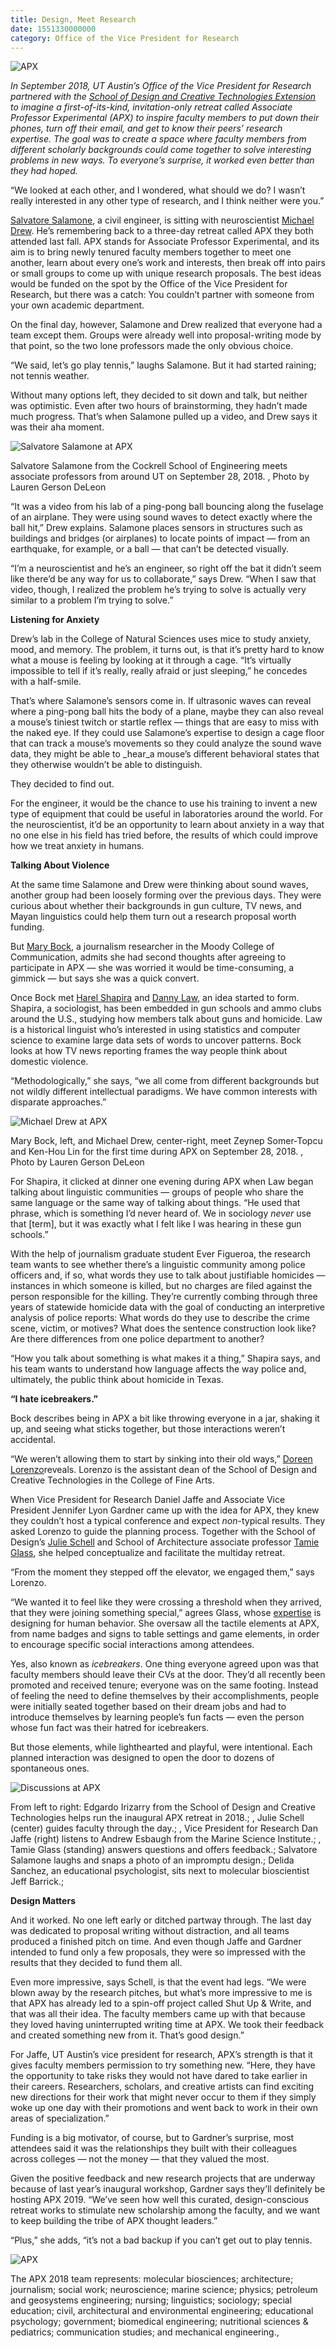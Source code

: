 ```yaml
--- 
title: Design, Meet Research
date: 1551330000000
category: Office of the Vice President for Research
---
```


![APX](http://research.utexas.edu/showcase/assets/js/fileman/Uploads/20180928LG-APX039.png)

_In September 2018, UT Austin’s Office of the Vice President for Research partnered with the_ [_School of Design and Creative Technologies Extension_](https://designcreativetech.utexas.edu/sdctxed) _to imagine a first-of-its-kind, invitation-only retreat called Associate Professor Experimental (APX) to inspire faculty members to put down their phones, turn off their email, and get to know their peers’ research expertise. The goal was to create a space where faculty members from different scholarly backgrounds could come together to solve interesting problems in new ways. To everyone’s surprise, it worked even better than they had hoped._

“We looked at each other, and I wondered, what should we do? I wasn’t really interested in any other type of research, and I think neither were you.”

[Salvatore Salamone](http://www.caee.utexas.edu/faculty/directory/salamone), a civil engineer, is sitting with neuroscientist [Michael Drew](https://cns.utexas.edu/directory/item/17-neuroscience/392-drew-michael?Itemid=349). He’s remembering back to a three-day retreat called APX they both attended last fall. APX stands for Associate Professor Experimental, and its aim is to bring newly tenured faculty members together to meet one another, learn about every one’s work and interests, then break off into pairs or small groups to come up with unique research proposals. The best ideas would be funded on the spot by the Office of the Vice President for Research, but there was a catch: You couldn’t partner with someone from your own academic department.

On the final day, however, Salamone and Drew realized that everyone had a team except them. Groups were already well into proposal-writing mode by that point, so the two lone professors made the only obvious choice.

“We said, let’s go play tennis,” laughs Salamone. But it had started raining; not tennis weather.

Without many options left, they decided to sit down and talk, but neither was optimistic. Even after two hours of brainstorming, they hadn’t made much progress. That’s when Salamone pulled up a video, and Drew says it was their aha moment.

![Salvatore Salamone at APX](http://research.utexas.edu/showcase/assets/js/fileman/Uploads/Salvatore-Salamone_APX.png)

Salvatore Salamone from the Cockrell School of Engineering meets associate professors from around UT on September 28, 2018. , Photo by Lauren Gerson DeLeon

“It was a video from his lab of a ping-pong ball bouncing along the fuselage of an airplane. They were using sound waves to detect exactly where the ball hit,” Drew explains. Salamone places sensors in structures such as buildings and bridges (or airplanes) to locate points of impact — from an earthquake, for example, or a ball — that can’t be detected visually.

“I’m a neuroscientist and he’s an engineer, so right off the bat it didn’t seem like there’d be any way for us to collaborate,” says Drew. “When I saw that video, though, I realized the problem he’s trying to solve is actually very similar to a problem I’m trying to solve.”

**Listening for Anxiety**

Drew’s lab in the College of Natural Sciences uses mice to study anxiety, mood, and memory. The problem, it turns out, is that it’s pretty hard to know what a mouse is feeling by looking at it through a cage. “It’s virtually impossible to tell if it’s really, really afraid or just sleeping,” he concedes with a half-smile.

That’s where Salamone’s sensors come in. If ultrasonic waves can reveal where a ping-pong ball hits the body of a plane, maybe they can also reveal a mouse’s tiniest twitch or startle reflex — things that are easy to miss with the naked eye. If they could use Salamone’s expertise to design a cage floor that can track a mouse’s movements so they could analyze the sound wave data, they might be able to _hear_a mouse’s different behavioral states that they otherwise wouldn’t be able to distinguish.

They decided to find out.

For the engineer, it would be the chance to use his training to invent a new type of equipment that could be useful in laboratories around the world. For the neuroscientist, it’d be an opportunity to learn about anxiety in a way that no one else in his field has tried before, the results of which could improve how we treat anxiety in humans.

**Talking About Violence**

At the same time Salamone and Drew were thinking about sound waves, another group had been loosely forming over the previous days. They were curious about whether their backgrounds in gun culture, TV news, and Mayan linguistics could help them turn out a research proposal worth funding.

But [Mary Bock](https://journalism.utexas.edu/faculty/mary-bock), a journalism researcher in the Moody College of Communication, admits she had second thoughts after agreeing to participate in APX — she was worried it would be time-consuming, a gimmick — but says she was a quick convert.

Once Bock met [Harel Shapira](https://liberalarts.utexas.edu/sociology/faculty/hs23698) and [Danny Law](https://liberalarts.utexas.edu/linguistics/faculty/dal725), an idea started to form. Shapira, a sociologist, has been embedded in gun schools and ammo clubs around the U.S., studying how members talk about guns and homicide. Law is a historical linguist who’s interested in using statistics and computer science to examine large data sets of words to uncover patterns. Bock looks at how TV news reporting frames the way people think about domestic violence.

“Methodologically,” she says, “we all come from different backgrounds but not wildly different intellectual paradigms. We have common interests with disparate approaches.”

![Michael Drew at APX](http://research.utexas.edu/showcase/assets/js/fileman/Uploads/Michael-Drew_APX.png)

Mary Bock, left, and Michael Drew, center-right, meet Zeynep Somer-Topcu and Ken-Hou Lin for the first time during APX on September 28, 2018. , Photo by Lauren Gerson DeLeon

For Shapira, it clicked at dinner one evening during APX when Law began talking about linguistic communities — groups of people who share the same language or the same way of talking about things. “He used that phrase, which is something I’d never heard of. We in sociology _never_ use that \[term\], but it was exactly what I felt like I was hearing in these gun schools.”

With the help of journalism graduate student Ever Figueroa, the research team wants to see whether there’s a linguistic community among police officers and, if so, what words they use to talk about justifiable homicides — instances in which someone is killed, but no charges are filed against the person responsible for the killing. They’re currently combing through three years of statewide homicide data with the goal of conducting an interpretive analysis of police reports: What words do they use to describe the crime scene, victim, or motives? What does the sentence construction look like? Are there differences from one police department to another?

“How you talk about something is what makes it a thing,” Shapira says, and his team wants to understand how language affects the way police and, ultimately, the public think about homicide in Texas.

**“I hate icebreakers.”**

Bock describes being in APX a bit like throwing everyone in a jar, shaking it up, and seeing what sticks together, but those interactions weren’t accidental.

“We weren’t allowing them to start by sinking into their old ways,” [Doreen Lorenzo](https://designcreativetech.utexas.edu/doreen-lorenzo)reveals. Lorenzo is the assistant dean of the School of Design and Creative Technologies in the College of Fine Arts.

When Vice President for Research Daniel Jaffe and Associate Vice President Jennifer Lyon Gardner came up with the idea for APX, they knew they couldn’t host a typical conference and expect _non_\-typical results. They asked Lorenzo to guide the planning process. Together with the School of Design’s [Julie Schell](https://designcreativetech.utexas.edu/julie-schell) and School of Architecture associate professor [Tamie Glass](https://soa.utexas.edu/people/tamie-glass), she helped conceptualize and facilitate the multiday retreat.

“From the moment they stepped off the elevator, we engaged them,” says Lorenzo.

“We wanted it to feel like they were crossing a threshold when they arrived, that they were joining something special,” agrees Glass, whose [expertise](http://www.imxprs.com/free/tamie/prompt) is designing for human behavior. She oversaw all the tactile elements at APX, from name badges and signs to table settings and game elements, in order to encourage specific social interactions among attendees.

Yes, also known as _icebreakers_. One thing everyone agreed upon was that faculty members should leave their CVs at the door. They’d all recently been promoted and received tenure; everyone was on the same footing. Instead of feeling the need to define themselves by their accomplishments, people were initially seated together based on their dream jobs and had to introduce themselves by learning people’s fun facts — even the person whose fun fact was their hatred for icebreakers.

But those elements, while lighthearted and playful, were intentional. Each planned interaction was designed to open the door to dozens of spontaneous ones.

![Discussions at APX](http://research.utexas.edu/showcase/assets/js/fileman/Uploads/Discussions_APX.png)

From left to right: Edgardo Irizarry from the School of Design and Creative Technologies helps run the inaugural APX retreat in 2018.; , Julie Schell (center) guides faculty through the day.; , Vice President for Research Dan Jaffe (right) listens to Andrew Esbaugh from the Marine Science Institute.; , Tamie Glass (standing) answers questions and offers feedback.; Salvatore Salamone laughs and snaps a photo of an impromptu design.; Delida Sanchez, an educational psychologist, sits next to molecular bioscientist Jeff Barrick.;

**Design Matters**

And it worked. No one left early or ditched partway through. The last day was dedicated to proposal writing without distraction, and all teams produced a finished pitch on time. And even though Jaffe and Gardner intended to fund only a few proposals, they were so impressed with the results that they decided to fund them all.

Even more impressive, says Schell, is that the event had legs. “We were blown away by the research pitches, but what’s more impressive to me is that APX has already led to a spin-off project called Shut Up & Write, and that was all their idea. The faculty members came up with that because they loved having uninterrupted writing time at APX. We took their feedback and created something new from it. That’s good design.”

For Jaffe, UT Austin’s vice president for research, APX’s strength is that it gives faculty members permission to try something new. “Here, they have the opportunity to take risks they would not have dared to take earlier in their careers. Researchers, scholars, and creative artists can find exciting new directions for their work that might never occur to them if they simply woke up one day with their promotions and went back to work in their own areas of specialization.”

Funding is a big motivator, of course, but to Gardner’s surprise, most attendees said it was the relationships they built with their colleagues across colleges — not the money — that they valued the most.

Given the positive feedback and new research projects that are underway because of last year’s inaugural workshop, Gardner says they’ll definitely be hosting APX 2019. “We’ve seen how well this curated, design-conscious retreat works to stimulate new scholarship among the faculty, and we want to keep building the tribe of APX thought leaders.”

“Plus,” she adds, “it’s not a bad backup if you can’t get out to play tennis.

![APX](http://research.utexas.edu/showcase/assets/js/fileman/Uploads/20180928LG-APX005.jpg)

The APX 2018 team represents: molecular biosciences; architecture; journalism; social work; neuroscience; marine science; physics; petroleum and geosystems engineering; nursing; linguistics; sociology; special education; civil, architectural and environmental engineering; educational psychology; government; biomedical engineering; nutritional sciences & pediatrics; communication studies; and mechanical engineering.,